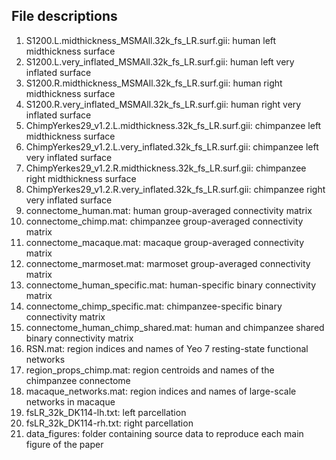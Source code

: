 ## File descriptions

1. S1200.L.midthickness_MSMAll.32k_fs_LR.surf.gii: human left midthickness surface
2. S1200.L.very_inflated_MSMAll.32k_fs_LR.surf.gii: human left very inflated surface
3. S1200.R.midthickness_MSMAll.32k_fs_LR.surf.gii: human right midthickness surface
2. S1200.R.very_inflated_MSMAll.32k_fs_LR.surf.gii: human right very inflated surface
4. ChimpYerkes29_v1.2.L.midthickness.32k_fs_LR.surf.gii: chimpanzee left midthickness surface
5. ChimpYerkes29_v1.2.L.very_inflated.32k_fs_LR.surf.gii: chimpanzee left very inflated surface
6. ChimpYerkes29_v1.2.R.midthickness.32k_fs_LR.surf.gii: chimpanzee right midthickness surface
7. ChimpYerkes29_v1.2.R.very_inflated.32k_fs_LR.surf.gii: chimpanzee right very inflated surface
8. connectome_human.mat: human group-averaged connectivity matrix
9. connectome_chimp.mat: chimpanzee group-averaged connectivity matrix
10. connectome_macaque.mat: macaque group-averaged connectivity matrix
11. connectome_marmoset.mat: marmoset group-averaged connectivity matrix
12. connectome_human_specific.mat: human-specific binary connectivity matrix
13. connectome_chimp_specific.mat: chimpanzee-specific binary connectivity matrix
14. connectome_human_chimp_shared.mat: human and chimpanzee shared binary connectivity matrix
15. RSN.mat: region indices and names of Yeo 7 resting-state functional networks 
16. region_props_chimp.mat: region centroids and names of the chimpanzee connectome
17. macaque_networks.mat: region indices and names of large-scale networks in macaque
18. fsLR_32k_DK114-lh.txt: left parcellation
19. fsLR_32k_DK114-rh.txt: right parcellation
20. data_figures: folder containing source data to reproduce each main figure of the paper
